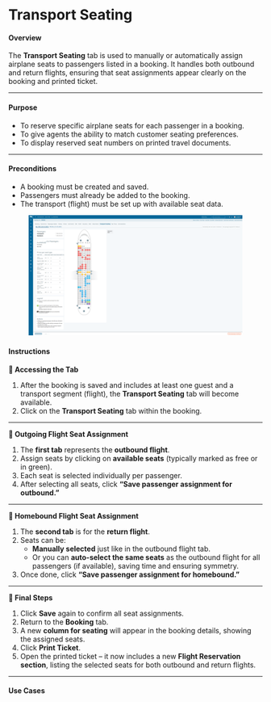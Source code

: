 # Transport Seating

#### **Overview**

The **Transport Seating** tab is used to manually or automatically assign airplane seats to passengers listed in a booking. It handles both outbound and return flights, ensuring that seat assignments appear clearly on the booking and printed ticket.

***

#### **Purpose**

* To reserve specific airplane seats for each passenger in a booking.
* To give agents the ability to match customer seating preferences.
* To display reserved seat numbers on printed travel documents.

***

#### **Preconditions**

* A booking must be created and saved.
* Passengers must already be added to the booking.
* The transport (flight) must be set up with available seat data.

<figure><img src="../../.gitbook/assets/image (2) (1) (1) (1) (1) (1) (1) (1) (1) (1) (1) (1) (1) (1) (1) (1) (1) (1) (1) (1) (1) (1) (1) (1) (1) (1) (1) (1) (1) (1) (1) (1) (1) (1) (1) (1) (1) (1) (1) (1) (1) (1) (1) (1) (1) (1) (1) (1) (1) (1) (1) (1) (1) (1).png" alt=""><figcaption></figcaption></figure>

#### **Instructions**

**🔹 Accessing the Tab**

1. After the booking is saved and includes at least one guest and a transport segment (flight), the **Transport Seating** tab will become available.
2. Click on the **Transport Seating** tab within the booking.

***

**🔹 Outgoing Flight Seat Assignment**

1. The **first tab** represents the **outbound flight**.
2. Assign seats by clicking on **available seats** (typically marked as free or in green).
3. Each seat is selected individually per passenger.
4. After selecting all seats, click **“Save passenger assignment for outbound.”**

***

**🔹 Homebound Flight Seat Assignment**

1. The **second tab** is for the **return flight**.
2. Seats can be:
   * **Manually selected** just like in the outbound flight tab.
   * Or you can **auto-select the same seats** as the outbound flight for all passengers (if available), saving time and ensuring symmetry.
3. Once done, click **“Save passenger assignment for homebound.”**

***

**🔹 Final Steps**

1. Click **Save** again to confirm all seat assignments.
2. Return to the **Booking** tab.
3. A new **column for seating** will appear in the booking details, showing the assigned seats.
4. Click **Print Ticket**.
5. Open the printed ticket – it now includes a new **Flight Reservation section**, listing the selected seats for both outbound and return flights.

***

#### **Use Cases**
